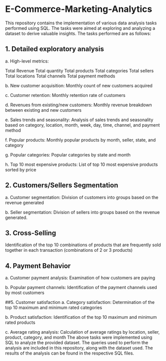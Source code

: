 # E-Commerce-Marketing-Analytics

This repository contains the implementation of various data analysis tasks performed using SQL. The tasks were aimed at exploring and analyzing a dataset to derive valuable insights. The tasks performed are as follows:

## 1. Detailed exploratory analysis
a. High-level metrics:

Total Revenue
Total quantity
Total products
Total categories
Total sellers
Total locations
Total channels
Total payment methods

b. New customer acquisition:
Monthly count of new customers acquired

c. Customer retention:
Monthly retention rate of customers

d. Revenues from existing/new customers:
Monthly revenue breakdown between existing and new customers

e. Sales trends and seasonality:
Analysis of sales trends and seasonality based on category, location, month, week, day, time, channel, and payment method

f. Popular products:
Monthly popular products by month, seller, state, and category

g. Popular categories:
Popular categories by state and month

h. Top 10 most expensive products:
List of top 10 most expensive products sorted by price


## 2. Customers/Sellers Segmentation
a. Customer segmentation:
Division of customers into groups based on the revenue generated

b. Seller segmentation:
Division of sellers into groups based on the revenue generated.

## 3. Cross-Selling
Identification of the top 10 combinations of products that are frequently sold together in each transaction (combinations of 2 or 3 products)

## 4. Payment Behavior
a. Customer payment analysis:
Examination of how customers are paying

b. Popular payment channels:
Identification of the payment channels used by most customers

##5. Customer satisfaction
a. Category satisfaction:
Determination of the top 10 maximum and minimum rated categories

b. Product satisfaction:
Identification of the top 10 maximum and minimum rated products

c. Average rating analysis:
Calculation of average ratings by location, seller, product, category, and month
The above tasks were implemented using SQL to analyze the provided dataset. The queries used to perform the analysis are included in this repository, along with the dataset used. The results of the analysis can be found in the respective SQL files.
